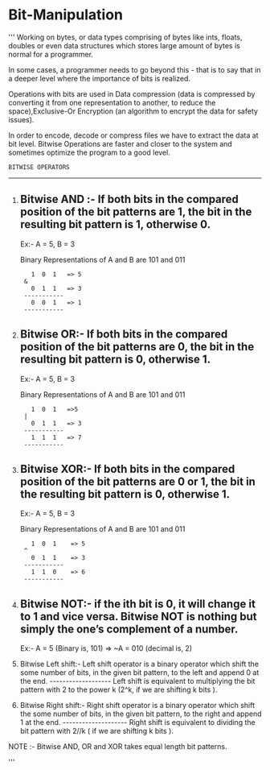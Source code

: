 # Bit-Manipulation

'''
Working on bytes, or data types comprising of bytes like ints, floats, doubles or even data structures which stores large amount of bytes is normal for a programmer.

In some cases, a programmer needs to go beyond this - that is to say that in a deeper level where the importance of bits is realized.

Operations with bits are used in Data compression (data is compressed by converting it from one representation to another, to reduce the space),Exclusive-Or Encryption
(an algorithm to encrypt the data for safety issues).

In order to encode, decode or compress files we have to extract the data at bit level. Bitwise Operations are faster and closer to the system and sometimes optimize the program
to a good level.

    BITWISE OPERATORS
------------------------------

1) Bitwise AND :-  If both bits in the compared position of the bit patterns are 1, the bit in the resulting bit pattern is 1, otherwise 0.     
   -----------
   Ex:- A = 5, B = 3
     
   Binary Representations of A and B are 101 and 011                                                   

          1  0  1   => 5
        &
          0  1  1   => 3
        -----------
          0  0  1   => 1
        -----------

2) Bitwise OR:-  If both bits in the compared position of the bit patterns are 0, the bit in the resulting bit pattern is 0, otherwise 1.
   ----------
   Ex:- A = 5, B = 3

   Binary Representations of A and B are 101 and 011

          1  0  1   =>5
        |
          0  1  1   => 3
        -----------
          1  1  1   => 7
        -----------
3) Bitwise XOR:- If both bits in the compared position of the bit patterns are 0 or 1, the bit in the resulting bit pattern is 0, otherwise 1.
   -----------
   Ex:- A = 5, B = 3

   Binary Representations of A and B are 101 and 011

          1  0  1    => 5
        ^
          0  1  1    => 3
        -----------
          1  1  0    => 6
        -----------

4) Bitwise NOT:- if the ith bit is 0, it will change it to 1 and vice versa. Bitwise NOT is nothing but simply the one’s complement of a number.
   -----------
   Ex:- A = 5 (Binary is, 101)  =>   ~A = 010 (decimal is, 2)

5) Bitwise Left shift:-  Left shift operator is a binary operator which shift the some number of bits, in the given bit pattern, to the left and append 0 at the end.
   -------------------   Left shift is equivalent to multiplying the bit pattern with  2 to the power k (2^k, if we are shifting k bits ).

6) Bitwise Right shift:-  Right shift operator is a binary operator which shift the some number of bits, in the given bit pattern, to the right and append 1 at the end.
   --------------------   Right shift is equivalent to dividing the bit pattern with 2//k ( if we are shifting k bits ).

NOTE :- Bitwise AND, OR and XOR takes equal length bit patterns.

'''

